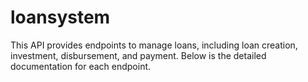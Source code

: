 # loansystem
This API provides endpoints to manage loans, including loan creation, investment, disbursement, and payment. Below is the detailed documentation for each endpoint.

